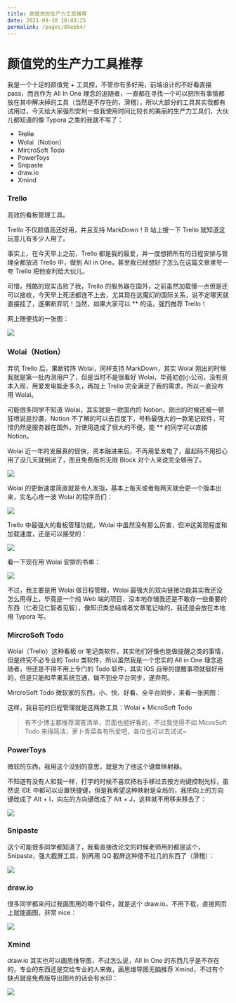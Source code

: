 ```yaml
---
title: 颜值党的生产力工具推荐
date: 2021-09-30 10:43:25
permalink: /pages/09ebb4/
---
```

# 颜值党的生产力工具推荐

我是一个十足的颜值党 + 工具控，不管你有多好用，前端设计的不好看直接 pass，而且作为 All In One 理念的追随者，一直都在寻找一个可以把所有事情都放在其中解决掉的工具（当然是不存在的，滑稽），所以大部分的工具其实我都有试用过，今天给大家强烈安利一些我使用时间比较长的美丽的生产力工具们，大伙儿都知道的像 Typora 之类的我就不写了：

- ~~Trello~~
- Wolai（Notion）
- MircroSoft Todo
- PowerToys
- Snipaste
- draw.io
- Xmind

### Trello

高效的看板管理工具。

Trello 不仅颜值高还好用，并且支持 MarkDown！B 站上搜一下 Trello 就知道这玩意儿有多少人用了。

事实上，在今天早上之前，Trello 都是我的最爱，并一度想把所有的日程安排与管理全都放进 Trello 中，做到 All in One，甚至我已经想好了怎么在这篇文章里夸一夸 Trello 把他安利给大伙儿。

可惜，残酷的现实击败了我，Trello 的服务器在国外，之前虽然加载慢一点但是还可以接收，今天早上死活都连不上去，尤其现在这魔幻的国际关系，说不定哪天就直接挂了，遂果断弃坑！当然，如果大家可以 ** 的话，强烈推荐 Trello！

网上随便找的一张图：

![](https://cs-wiki.oss-cn-shanghai.aliyuncs.com/img/20220320161832.png)

### Wolai（Notion）

弃坑 Trello 后，果断转阵 Wolai，同样支持 MarkDown，其实 Wolai 刚出的时候我就是第一批内测用户了，但是当时不是很看好 Wolai，毕竟初创小公司，没有资本入局，用爱发电能走多久，再加上 Trello 完全满足了我的需求，所以一直没咋用 Wolai。

可能很多同学不知道 Wolai，其实就是一款国内的 Notion，刚出的时候还被一顿狂喷说是抄袭，Notion 不了解的可以去百度下，号称最强大的一款笔记软件，可惜仍然是服务器在国外，对使用造成了很大的不便，能 ** 的同学可以直接 Notion。

Wolai 近一年的发展真的很快，资本融进来后，不再用爱发电了，最起码不用担心用了没几天就倒闭了，而且免费版的无限 Block 对个人来说完全够用了。

![](https://cs-wiki.oss-cn-shanghai.aliyuncs.com/img/20211017175408.png)

Wolai 的更新速度简直就是令人发指，基本上每天或者每两天就会更一个版本出来，实名心疼一波 Wolai 的程序员们：

![](https://cs-wiki.oss-cn-shanghai.aliyuncs.com/img/20211017175959.png)

Trello 中最强大的看板管理功能，Wolai 中虽然没有那么厉害，但冲这美观程度和加载速度，还是可以接受的：

![](https://cs-wiki.oss-cn-shanghai.aliyuncs.com/img/20211017175002.png)

看一下现在用 Wolai 安排的书单：

![](https://cs-wiki.oss-cn-shanghai.aliyuncs.com/img/20211017175544.png)

不过，我主要是用 Wolai 做日程管理，Wolai 最强大的双向链接功能其实我还没怎么用得上，毕竟是一个纯 Web 端的项目，没本地存储我还是不敢存一些重要的东西（仁者见仁智者见智），像知识类总结或者文章笔记啥的，我还是会放在本地用 Typora 写。

### MircroSoft Todo

Wolai（Trello）这种看板 or 笔记类软件，其实他们好像也能做提醒之类的事情，但是终究不必专业的 Todo 类软件，所以虽然我是一个忠实的 All in One 理念追随者，但还是不得不用上专门的 Todo 软件，其实 IOS 自带的提醒事项就挺好用的，但是只能和苹果系统互通，做不到全平台同步，遂弃用。

MircroSoft Todo 微软家的东西，小、快、好看、全平台同步，来看一张网图：



这样，我目前的日程管理就是这两款工具：Wolai + MicroSoft Todo

> 有不少博主都推荐滴答清单，页面也挺好看的，不过我觉得不如 MicroSoft Todo 来得简洁，萝卜青菜各有所爱吧，各位也可以去试试~

### PowerToys

微软的东西，我用这个没别的意思，就是为了他这个键盘映射器。

不知道有没有人和我一样，打字的时候不喜欢把右手移过去按方向键控制光标，虽然说 IDE 中都可以设置快捷键，但是我希望这种映射是全局的，我把向上的方向键改成了 Alt + I，向左的方向键改成了 Alt + J，这样就不用移来移去了：

![](https://cs-wiki.oss-cn-shanghai.aliyuncs.com/img/20211017181439.png)

### Snipaste

这个可能很多同学都知道了，我看直接改论文的时候老师用的都是这个，Snipaste，强大截屏工具，别再用 QQ 截屏这种傻不拉几的东西了（滑稽）：

![](https://i.v2ex.co/N3QEb3VA.png)

### draw.io

很多同学都来问过我画图用的哪个软件，就是这个 draw.io，不用下载，直接网页上就能画图，非常 nice：

![](https://cs-wiki.oss-cn-shanghai.aliyuncs.com/img/20211017183022.png)

### Xmind

draw.io 其实也可以画思维导图，不过怎么说，All In One 的东西几乎是不存在的，专业的东西还是交给专业的人来做，画思维导图无脑推荐 Xmind，不过有个缺点就是免费版导出图片的话会有水印：

![](https://s3.cn-north-1.amazonaws.com.cn/assets.xmind.cn/www/assets/images/homepage_2021/device_pc-1938d87c98.png) 